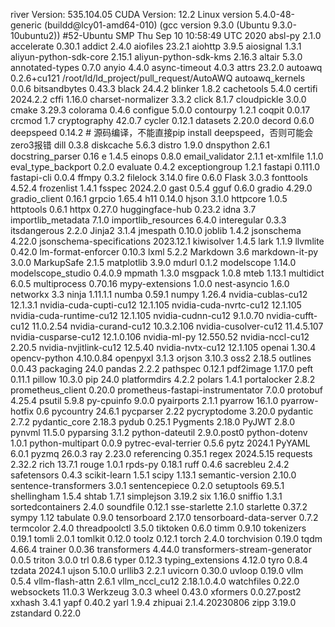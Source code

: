 river Version: 535.104.05   CUDA Version: 12.2
Linux version 5.4.0-48-generic (buildd@lcy01-amd64-010) (gcc version 9.3.0 (Ubuntu 9.3.0-10ubuntu2)) #52-Ubuntu SMP Thu Sep 10 10:58:49 UTC 2020
absl-py                           2.1.0
accelerate                        0.30.1
addict                            2.4.0
aiofiles                          23.2.1
aiohttp                           3.9.5
aiosignal                         1.3.1
aliyun-python-sdk-core            2.15.1
aliyun-python-sdk-kms             2.16.3
altair                            5.3.0
annotated-types                   0.7.0
anyio                             4.4.0
async-timeout                     4.0.3
attrs                             23.2.0
autoawq                           0.2.6+cu121    /root/ld/ld_project/pull_request/AutoAWQ
autoawq_kernels                   0.0.6
bitsandbytes                      0.43.3
black                             24.4.2
blinker                           1.8.2
cachetools                        5.4.0
certifi                           2024.2.2
cffi                              1.16.0
charset-normalizer                3.3.2
click                             8.1.7
cloudpickle                       3.0.0
cmake                             3.29.3
colorama                          0.4.6
configue                          5.0.0
contourpy                         1.2.1
coqpit                            0.0.17
crcmod                            1.7
cryptography                      42.0.7
cycler                            0.12.1
datasets                          2.20.0
decord                            0.6.0
deepspeed                         0.14.2 # 源码编译，不能直接pip install deepspeed，否则可能会zero3报错
dill                              0.3.8
diskcache                         5.6.3
distro                            1.9.0
dnspython                         2.6.1
docstring_parser                  0.16
e                                 1.4.5
einops                            0.8.0
email_validator                   2.1.1
et-xmlfile                        1.1.0
eval_type_backport                0.2.0
evaluate                          0.4.2
exceptiongroup                    1.2.1
fastapi                           0.111.0
fastapi-cli                       0.0.4
ffmpy                             0.3.2
filelock                          3.14.0
fire                              0.6.0
Flask                             3.0.3
fonttools                         4.52.4
frozenlist                        1.4.1
fsspec                            2024.2.0
gast                              0.5.4
gguf                              0.6.0
gradio                            4.29.0
gradio_client                     0.16.1
grpcio                            1.65.4
h11                               0.14.0
hjson                             3.1.0
httpcore                          1.0.5
httptools                         0.6.1
httpx                             0.27.0
huggingface-hub                   0.23.2
idna                              3.7
importlib_metadata                7.1.0
importlib_resources               6.4.0
interegular                       0.3.3
itsdangerous                      2.2.0
Jinja2                            3.1.4
jmespath                          0.10.0
joblib                            1.4.2
jsonschema                        4.22.0
jsonschema-specifications         2023.12.1
kiwisolver                        1.4.5
lark                              1.1.9
llvmlite                          0.42.0
lm-format-enforcer                0.10.3
lxml                              5.2.2
Markdown                          3.6
markdown-it-py                    3.0.0
MarkupSafe                        2.1.5
matplotlib                        3.9.0
mdurl                             0.1.2
modelscope                        1.14.0
modelscope_studio                 0.4.0.9
mpmath                            1.3.0
msgpack                           1.0.8
mteb                              1.13.1
multidict                         6.0.5
multiprocess                      0.70.16
mypy-extensions                   1.0.0
nest-asyncio                      1.6.0
networkx                          3.3
ninja                             1.11.1.1
numba                             0.59.1
numpy                             1.26.4
nvidia-cublas-cu12                12.1.3.1
nvidia-cuda-cupti-cu12            12.1.105
nvidia-cuda-nvrtc-cu12            12.1.105
nvidia-cuda-runtime-cu12          12.1.105
nvidia-cudnn-cu12                 9.1.0.70
nvidia-cufft-cu12                 11.0.2.54
nvidia-curand-cu12                10.3.2.106
nvidia-cusolver-cu12              11.4.5.107
nvidia-cusparse-cu12              12.1.0.106
nvidia-ml-py                      12.550.52
nvidia-nccl-cu12                  2.20.5
nvidia-nvjitlink-cu12             12.5.40
nvidia-nvtx-cu12                  12.1.105
openai                            1.30.4
opencv-python                     4.10.0.84
openpyxl                          3.1.3
orjson                            3.10.3
oss2                              2.18.5
outlines                          0.0.43
packaging                         24.0
pandas                            2.2.2
pathspec                          0.12.1
pdf2image                         1.17.0
peft                              0.11.1
pillow                            10.3.0
pip                               24.0
platformdirs                      4.2.2
polars                            1.4.1
portalocker                       2.8.2
prometheus_client                 0.20.0
prometheus-fastapi-instrumentator 7.0.0
protobuf                          4.25.4
psutil                            5.9.8
py-cpuinfo                        9.0.0
pyairports                        2.1.1
pyarrow                           16.1.0
pyarrow-hotfix                    0.6
pycountry                         24.6.1
pycparser                         2.22
pycryptodome                      3.20.0
pydantic                          2.7.2
pydantic_core                     2.18.3
pydub                             0.25.1
Pygments                          2.18.0
PyJWT                             2.8.0
pynvml                            11.5.0
pyparsing                         3.1.2
python-dateutil                   2.9.0.post0
python-dotenv                     1.0.1
python-multipart                  0.0.9
pytrec-eval-terrier               0.5.6
pytz                              2024.1
PyYAML                            6.0.1
pyzmq                             26.0.3
ray                               2.23.0
referencing                       0.35.1
regex                             2024.5.15
requests                          2.32.2
rich                              13.7.1
rouge                             1.0.1
rpds-py                           0.18.1
ruff                              0.4.6
sacrebleu                         2.4.2
safetensors                       0.4.3
scikit-learn                      1.5.1
scipy                             1.13.1
semantic-version                  2.10.0
sentence-transformers             3.0.1
sentencepiece                     0.2.0
setuptools                        69.5.1
shellingham                       1.5.4
shtab                             1.7.1
simplejson                        3.19.2
six                               1.16.0
sniffio                           1.3.1
sortedcontainers                  2.4.0
soundfile                         0.12.1
sse-starlette                     2.1.0
starlette                         0.37.2
sympy                             1.12
tabulate                          0.9.0
tensorboard                       2.17.0
tensorboard-data-server           0.7.2
termcolor                         2.4.0
threadpoolctl                     3.5.0
tiktoken                          0.6.0
timm                              0.9.10
tokenizers                        0.19.1
tomli                             2.0.1
tomlkit                           0.12.0
toolz                             0.12.1
torch                             2.4.0
torchvision                       0.19.0
tqdm                              4.66.4
trainer                           0.0.36
transformers                      4.44.0
transformers-stream-generator     0.0.5
triton                            3.0.0
trl                               0.8.6
typer                             0.12.3
typing_extensions                 4.12.0
tyro                              0.8.4
tzdata                            2024.1
ujson                             5.10.0
urllib3                           2.2.1
uvicorn                           0.30.0
uvloop                            0.19.0
vllm                              0.5.4
vllm-flash-attn                   2.6.1
vllm_nccl_cu12                    2.18.1.0.4.0
watchfiles                        0.22.0
websockets                        11.0.3
Werkzeug                          3.0.3
wheel                             0.43.0
xformers                          0.0.27.post2
xxhash                            3.4.1
yapf                              0.40.2
yarl                              1.9.4
zhipuai                           2.1.4.20230806
zipp                              3.19.0
zstandard                         0.22.0